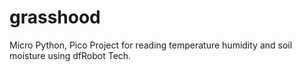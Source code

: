 # grasshood
Micro Python, Pico Project for reading temperature humidity and soil moisture using dfRobot Tech.
